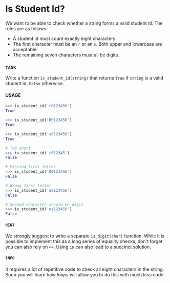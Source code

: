 # Is Student Id?

We want to be able to check whether a string forms a valid student id.
The rules are as follows:

- A student id must count exactly eight characters.
- The first character must be an `r` or an `s`.
  Both upper and lowercase are acceptable.
- The remaining seven characters must all be digits.

### `TASK`

Write a function `is_student_id(string)` that returns `True` if `string` is a valid student id, `False` otherwise.

#### USAGE

```python
>>> is_student_id('r0123456')
True

>>> is_student_id('R0123456')
True

>>> is_student_id('s0123456')
True

# Too short
>>> is_student_id('r012345')
False

# Missing first letter
>>> is_student_id('00123456')
False

# Wrong first letter
>>> is_student_id('u0123456')
False

# Second character should be digit
>>> is_student_id('us123456')
False
```

#### `HINT`

We strongly suggest to write a separate `is_digit(char)` function.
While it is possible to implement this as a long series of equality checks, don't forget you can also rely on `<=`.
Using `in` can also lead to a succinct solution.

#### `INFO`

It requires a lot of repetitive code to check all eight characters in the string.
Soon you will learn how _loops_ will allow you to do this with much less code.
